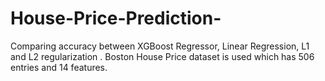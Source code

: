 # House-Price-Prediction-
Comparing accuracy between XGBoost Regressor, Linear Regression, L1 and L2 regularization .  Boston House Price dataset is used which has 506 entries and 14 features.
